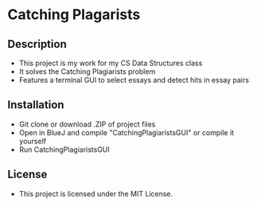 # Catching Plagarists

## Description

*   This project is my work for my CS Data Structures class
*   It solves the Catching Plagiarists problem
*   Features a terminal GUI to select essays and detect hits in essay pairs

## Installation

*   Git clone or download .ZIP of project files
*   Open in BlueJ and compile "CatchingPlagiaristsGUI" or compile it yourself
*   Run CatchingPlagiaristsGUI

## License

*   This project is licensed under the MIT License.